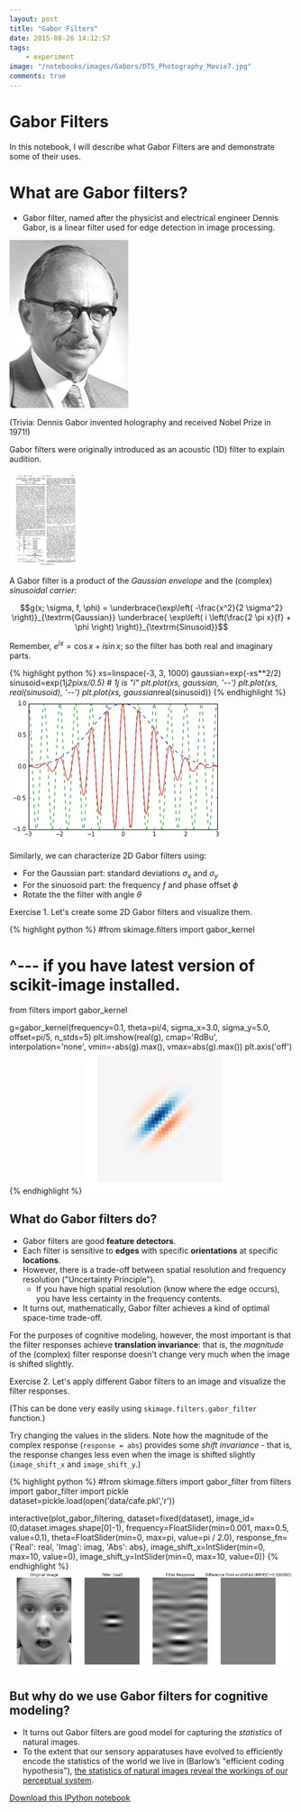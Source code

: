 ```yaml
---
layout: post
title: "Gabor Filters"
date: 2015-08-26 14:12:57
tags:
    - experiment
image: "/notebooks/images/Gabors/DTS_Photography_Movie7.jpg"
comments: true
---
```

 
<style>
    .center-image { display: block; margin: auto; }
</style>

# Gabor Filters

In this notebook, I will describe what Gabor Filters are and demonstrate some of their uses. 
 
# What are Gabor filters?

* Gabor filter, named after the physicist and electrical engineer Dennis Gabor, is a linear filter used for edge detection in image processing.

<img src="/notebooks/images/Gabors/Dennis_Gabor.jpg" class="image-center" style="width: 211px;"/>

(Trivia: Dennis Gabor invented holography and received Nobel Prize in 1971!)  
 
Gabor filters were originally introduced as an acoustic (1D) filter to explain audition. 

<img src="/notebooks/images/Gabors/paper.png" class="image-center" style="width: 25%;"/> 
 
A Gabor filter is a product of the *Gaussian envelope* and the (complex) *sinusoidal carrier*:

$$g(x; \sigma, f, \phi) = \underbrace{\exp\left( -\frac{x^2}{2 \sigma^2} \right)}_{\textrm{Gaussian}}
\underbrace{ \exp\left( i \left(\frac{2 \pi x}{f} + \phi \right) \right)}_{\textrm{Sinusoid}}$$

Remember, $e^{i x} = \cos x + i \sin x$; so the filter has both real and imaginary parts. 

{% highlight python %}
xs=linspace(-3, 3, 1000)
gaussian=exp(-xs**2/2)
sinusoid=exp(1j*2*pi*xs/0.5) # 1j is "i"
plt.plot(xs, gaussian, '--')
plt.plot(xs, real(sinusoid), '--')
plt.plot(xs, gaussian*real(sinusoid))
{% endhighlight %} 
![](/assets/2015-08-26-gaborfilters_files/2015-08-26-gaborfilters_5_1.png) 
 
Similarly, we can characterize 2D Gabor filters using:

 * For the Gaussian part: standard deviations $\sigma_x$ and $\sigma_y$
 * For the sinuosoid part: the frequency $f$ and phase offset $\phi$
 * Rotate the the filter with angle $\theta$ 
 
Exercise 1. Let's create some 2D Gabor filters and visualize them. 

{% highlight python %}
#from skimage.filters import gabor_kernel   
#   ^--- if you have latest version of scikit-image installed.
from filters import gabor_kernel

g=gabor_kernel(frequency=0.1, theta=pi/4, 
               sigma_x=3.0, sigma_y=5.0, offset=pi/5, n_stds=5)
plt.imshow(real(g), cmap='RdBu', interpolation='none', 
           vmin=-abs(g).max(), vmax=abs(g).max())
plt.axis('off')  
{% endhighlight %} 
![](/assets/2015-08-26-gaborfilters_files/2015-08-26-gaborfilters_8_1.png) 
 
## What do Gabor filters do?

 * Gabor filters are good **feature detectors**.
 * Each filter is sensitive to **edges** with specific **orientations** at specific **locations**.
 * However, there is a trade-off between spatial resolution and frequency resolution ("Uncertainty Principle").
   * If you have high spatial resolution (know where the edge occurs), you have less certainty in the frequency contents.
 * It turns out, mathematically, Gabor filter achieves a kind of optimal space-time trade-off.  
 
For the purposes of cognitive modeling, however, the most important is that the filter responses achieve **translation invariance**: that is, the *magnitude* of the (complex) filter response doesn't change very much when the image is shifted slightly. 
 
Exercise 2. Let's apply different Gabor filters to an image and visualize the filter responses.

(This can be done very easily using `skimage.filters.gabor_filter` function.)

Try changing the values in the sliders. Note how the magnitude of the complex response (`response = abs`) provides some *shift invariance* - that is, the response changes less even when the image is shifted slightly (`image_shift_x` and `image_shift_y`.) 


{% highlight python %}
#from skimage.filters import gabor_filter
from filters import gabor_filter
import pickle
dataset=pickle.load(open('data/cafe.pkl','r'))

interactive(plot_gabor_filtering, 
            dataset=fixed(dataset),
            image_id=(0,dataset.images.shape[0]-1),
            frequency=FloatSlider(min=0.001, max=0.5, value=0.1),
            theta=FloatSlider(min=0, max=pi, value=pi / 2.0),
            response_fn={'Real': real, 'Imag': imag, 'Abs': abs},
            image_shift_x=IntSlider(min=0, max=10, value=0),
            image_shift_y=IntSlider(min=0, max=10, value=0))
{% endhighlight %} 
![](/assets/2015-08-26-gaborfilters_files/2015-08-26-gaborfilters_13_0.png) 
 
## But why do we use Gabor filters for cognitive modeling?

* It turns out Gabor filters are good model for capturing the *statistics* of natural images.
* To the extent that our sensory apparatuses have evolved to efficiently encode the statistics of the world we live in (Barlow’s "efficient coding hypothesis"), [the statistics of natural images reveal the workings of our perceptual system](https://courses.cs.washington.edu/courses/cse528/11sp/Olshausen-nature-paper.pdf). 

[Download this IPython notebook]()
